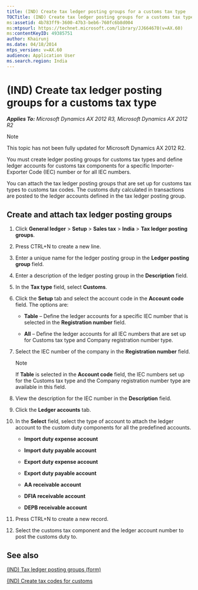 ```yaml
---
title: (IND) Create tax ledger posting groups for a customs tax type
TOCTitle: (IND) Create tax ledger posting groups for a customs tax type
ms:assetid: 4b783ff9-3600-47b3-beb6-760fc6b8d004
ms:mtpsurl: https://technet.microsoft.com/library/JJ664678(v=AX.60)
ms:contentKeyID: 49385751
author: Khairunj
ms.date: 04/18/2014
mtps_version: v=AX.60
audience: Application User
ms.search.region: India
---
```


# (IND) Create tax ledger posting groups for a customs tax type 


_**Applies To:** Microsoft Dynamics AX 2012 R3, Microsoft Dynamics AX 2012 R2_


> [!NOTE]
> <P>This topic has not been fully updated for Microsoft Dynamics AX 2012 R2.</P>



You must create ledger posting groups for customs tax types and define ledger accounts for customs tax components for a specific Importer-Exporter Code (IEC) number or for all IEC numbers.

You can attach the tax ledger posting groups that are set up for customs tax types to customs tax codes. The customs duty calculated in transactions are posted to the ledger accounts defined in the tax ledger posting group.

## Create and attach tax ledger posting groups

1.  Click **General ledger** \> **Setup** \> **Sales tax** \> **India** \> **Tax ledger posting groups**.

2.  Press CTRL+N to create a new line.

3.  Enter a unique name for the ledger posting group in the **Ledger posting group** field.

4.  Enter a description of the ledger posting group in the **Description** field.

5.  In the **Tax type** field, select **Customs**.

6.  Click the **Setup** tab and select the account code in the **Account code** field. The options are:
    
      - **Table** – Define the ledger accounts for a specific IEC number that is selected in the **Registration number** field.
    
      - **All** – Define the ledger accounts for all IEC numbers that are set up for Customs tax type and Company registration number type.

7.  Select the IEC number of the company in the **Registration number** field.
    

    > [!NOTE]
    > <P>If <STRONG>Table</STRONG> is selected in the <STRONG>Account code</STRONG> field, the IEC numbers set up for the Customs tax type and the Company registration number type are available in this field.</P>



8.  View the description for the IEC number in the **Description** field.

9.  Click the **Ledger accounts** tab.

10. In the **Select** field, select the type of account to attach the ledger account to the custom duty components for all the predefined accounts.
    
      - **Import duty expense account**
    
      - **Import duty payable account**
    
      - **Export duty expense account**
    
      - **Export duty payable account**
    
      - **AA receivable account**
    
      - **DFIA receivable account**
    
      - **DEPB receivable account**

11. Press CTRL+N to create a new record.

12. Select the customs tax component and the ledger account number to post the customs duty to.

## See also

[(IND) Tax ledger posting groups (form)](https://technet.microsoft.com/library/jj664546\(v=ax.60\))

[(IND) Create tax codes for customs](ind-create-tax-codes-for-customs.md)

  


